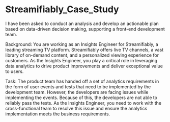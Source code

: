 # Streamifiably_Case_Study
I have been asked to conduct an analysis and develop an actionable plan based on data-driven decision making, supporting a front-end development team. 

Background:
You are working as an Insights Engineer for Streamifiably, a leading streaming TV platform. Streamifiably offers live TV channels, a vast library of on-demand content, and a personalized viewing experience for customers. As the Insights Engineer, you play a critical role in leveraging data analytics to drive product improvements and deliver exceptional value to users.

Task: 
The product team has handed off a set of analytics requirements in the form of user events and tests that need to be implemented by the development team. However, the developers are facing issues while implementing the events. Because of this, the developers are not able to reliably pass the tests. As the Insights Engineer, you need to work with the cross-functional team to resolve this issue and ensure the analytics implementation meets the business requirements.
